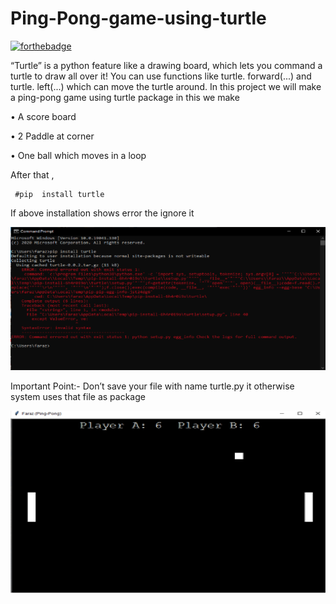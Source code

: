 # Ping-Pong-game-using-turtle
[![forthebadge](https://forthebadge.com/images/badges/made-with-python.svg)](https://forthebadge.com)

“Turtle” is a python feature like a drawing board, which lets you command a turtle to draw all over it! You can use functions like turtle. forward(...) and turtle. left(...) which can move the turtle around.
In this project we will make a ping-pong game using turtle package in this we make 




•	A score board


•	2 Paddle at corner




•	One ball which moves in a loop




After that ,



 
     #pip  install turtle  

If above installation shows error the ignore it  



![alt text](https://github.com/faraza753/Ping-Pong-game-using-turtle/blob/master/ss/ss1.png)



Important Point:- Don’t save your file with name turtle.py it otherwise system uses that file as package


![alt text](https://github.com/faraza753/Ping-Pong-game-using-turtle/blob/master/ss/ss.png)




